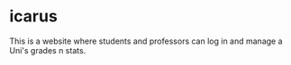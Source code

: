 # icarus
This is a website where students and professors can log in and manage a Uni's grades n stats.
